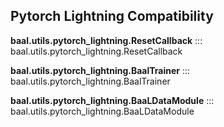 ## Pytorch Lightning Compatibility

**baal.utils.pytorch_lightning.ResetCallback**
::: baal.utils.pytorch_lightning.ResetCallback

**baal.utils.pytorch_lightning.BaalTrainer**
::: baal.utils.pytorch_lightning.BaalTrainer

**baal.utils.pytorch_lightning.BaaLDataModule**
::: baal.utils.pytorch_lightning.BaaLDataModule